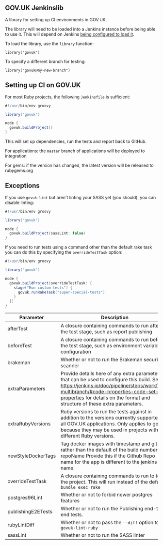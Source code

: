 ## GOV.UK Jenkinslib

A library for setting up CI environments in GOV.UK.

The library will need to be loaded into a Jenkins instance before being able to use it. This
will depend on Jenkins [being configured to load it](https://jenkins.io/doc/book/pipeline/shared-libraries/#global-shared-libraries).

To load the library, use the `library` function:

`library("govuk")`

To specify a different branch for testing:

`library("govuk@my-new-branch")`

## Setting up CI on GOV.UK

For most Ruby projects, the following `Jenkinsfile` is sufficient:

```groovy
#!/usr/bin/env groovy

library("govuk")

node {
  govuk.buildProject()
}
```

This will set up dependencies, run the tests and report back to GitHub.

For applications: the `master` branch of applications will be deployed to integration

For gems: if the version has changed, the latest version will be released to rubygems.org

## Exceptions

If you use `govuk-lint` but aren't linting your SASS yet (you should), you can
disable linting:

```groovy
#!/usr/bin/env groovy

library("govuk")

node {
  govuk.buildProject(sassLint: false)
}
```

If you need to run tests using a command other than the default rake task
you can do this by specifying the `overrideTestTask` option:

```groovy
#!/usr/bin/env groovy

library("govuk")

node {
  govuk.buildProject(overrideTestTask: {
    stage("Run custom tests") {
      govuk.runRakeTask("super-special-tests")
    }
  })
}
```

Parameter | Description | Default
--- | --- | ---
afterTest | A closure containing commands to run after the test stage, such as report publishing |
beforeTest | A closure containing commands to run before the test stage, such as environment variable configuration
brakeman | Whether or not to run the Brakeman security scanner | `false`
extraParameters | Provide details here of any extra parameters that can be used to configure this build.  See: https://jenkins.io/doc/pipeline/steps/workflow-multibranch/#code-properties-code-set-job-properties for details on the format and structure of these extra parameters. |
extraRubyVersions | Ruby versions to run the tests against in addition to the versions currently supported by all GOV.UK applications. Only applies to gems because they may be used in projects with different Ruby versions. | `[]`
newStyleDockerTags | Tag docker images with timestamp and git SHA rather than the default of the build number repoName Provide this if the Github Repo name for the app is different to the jenkins job name. | `false`
overrideTestTask | A closure containing commands to run to test the project. This will run instead of the default `bundle exec rake` |
postgres96Lint | Whether or not to forbid newer postgres features | `true`
publishingE2ETests | Whether or not to run the Publishing end-to-end tests. | `false`
rubyLintDiff | Whether or not to pass the `--diff` option to `govuk-lint-ruby` | `true`
sassLint | Whether or not to run the SASS linter | `true`
